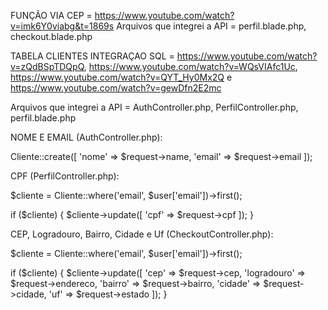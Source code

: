 FUNÇÃO VIA CEP = https://www.youtube.com/watch?v=imk6Y0viabg&t=1869s
Arquivos que integrei a API = perfil.blade.php, checkout.blade.php

TABELA CLIENTES INTEGRAÇAO SQL = https://www.youtube.com/watch?v=zQdBSpTDQpQ, https://www.youtube.com/watch?v=WQsVIAfc1Uc, https://www.youtube.com/watch?v=QYT_Hy0Mx2Q e https://www.youtube.com/watch?v=gewDfn2E2mc

Arquivos que integrei a API = AuthController.php, PerfilController.php, perfil.blade.php

NOME E EMAIL (AuthController.php):

Cliente::create([
    'nome' => $request->name,
    'email' => $request->email
]);

CPF (PerfilController.php):

$cliente = Cliente::where('email', $user['email'])->first();

if ($cliente) {
    $cliente->update([
        'cpf' => $request->cpf
    ]);
}

CEP, Logradouro, Bairro, Cidade e Uf (CheckoutController.php):

$cliente = Cliente::where('email', $user['email'])->first();

if ($cliente) {
    $cliente->update([
        'cep' => $request->cep,
        'logradouro' => $request->endereco,
        'bairro' => $request->bairro,
        'cidade' => $request->cidade,
        'uf' => $request->estado
    ]);
}
